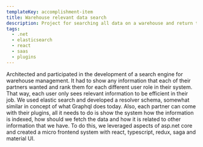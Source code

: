```yaml
---
templateKey: accomplishment-item
title: Warehouse relevant data search
description: Project for searching all data on a warehouse and return the most relevant ones
tags:
  - .net
  - elasticsearch
  - react
  - saas
  - plugins
---
```


Architected and participated in the development of a search engine for warehouse management. It had to show any information that each of their partners wanted and rank them for each different user role in their system. That way, each user only sees relevant information to be efficient in their job. We used elastic search and developed a resolver schema, somewhat similar in concept of what Graphql does today. Also, each partner can come with their plugins, all it needs to do is show the system how the information is indexed, how should we fetch the data and how it is related to other information that we have. To do this, we leveraged aspects of asp.net core and created a micro frontend system with react, typescript, redux, saga and material UI.
